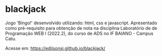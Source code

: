 # blackjack
Jogo 'Bingo!' desenvolvido utilizando: html, css e javascript. Apresentado como pré-requisito para obtenção de nota na disciplina Laboratório de de Programação WEB I (2022.2), do curso de ADS no IF BAIANO - Campus Catu.

Acesse em: https://edilsonsj.github.io/blackjack/
